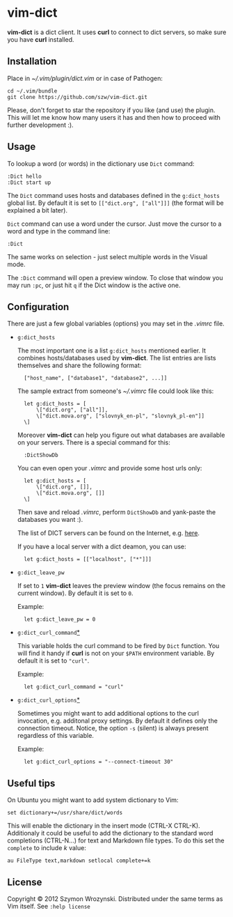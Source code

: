 vim-dict
========

**vim-dict** is a dict client. It uses **curl** to connect to dict servers, so make sure you have **curl**
installed.


Installation
------------

Place in *~/.vim/plugin/dict.vim* or in case of Pathogen:

    cd ~/.vim/bundle
    git clone https://github.com/szw/vim-dict.git

Please, don't forget to star the repository if you like (and use) the plugin. This will let me know
how many users it has and then how to proceed with further development :).

Usage
-----

To lookup a word (or words) in the dictionary use `Dict` command:

    :Dict hello
    :Dict start up

The `Dict` command uses hosts and databases defined in the `g:dict_hosts` global list. By default it is set to
`[["dict.org", ["all"]]]` (the format will be explained a bit later).

`Dict` command can use a word under the cursor. Just move the cursor to a word and type in the command line:

    :Dict

The same works on selection - just select multiple words in the Visual mode.

The `:Dict` command will open a preview window. To close that window you may run `:pc`, or just hit
`q` if the Dict window is the active one.


Configuration
-------------

There are just a few global variables (options) you may set in the *.vimrc* file.

* `g:dict_hosts`

  The most important one is a list `g:dict_hosts` mentioned earlier. It combines hosts/databases used by
  **vim-dict**. The list entries are lists themselves and share the following format:

        ["host_name", ["database1", "database2", ...]]

  The sample extract from someone's  *~/.vimrc* file could look like this:

        let g:dict_hosts = [
            \["dict.org", ["all"]],
            \["dict.mova.org", ["slovnyk_en-pl", "slovnyk_pl-en"]]
        \]

  Moreover **vim-dict** can help you figure out what databases are available on your servers. There is
  a special command for this:

        :DictShowDb

  You can even open your *.vimrc* and provide some host urls only:

        let g:dict_hosts = [
            \["dict.org", []],
            \["dict.mova.org", []]
        \]

  Then save and reload *.vimrc*, perform `DictShowDb` and yank-paste the databases you want :).

  The list of DICT servers can be found on the Internet, e.g.
  [here](http://luetzschena-stahmeln.de/dictd/index.php).

  If you have a local server with a dict deamon, you can use:

		let g:dict_hosts = [["localhost", ["*"]]]

* `g:dict_leave_pw`

  If set to `1` **vim-dict** leaves the preview window (the focus remains on the current window). By default
  it is set to `0`.

  Example:

        let g:dict_leave_pw = 0

* `g:dict_curl_command`[*][1]

  This variable holds the curl command to be fired by `Dict` function. You will find it handy if **curl** is
  not on your `$PATH` environment variable. By default it is set to `"curl"`.

  Example:

        let g:dict_curl_command = "curl"


* `g:dict_curl_options`[*][1]

  Sometimes you might want to add additional options to the curl invocation, e.g. additonal proxy settings.
  By default it defines only the connection timeout. Notice, the option `-s` (silent) is always present
  regardless of this variable.

  Example:

        let g:dict_curl_options = "--connect-timeout 30"


Useful tips
-----------

On Ubuntu you might want to add system dictionary to Vim:

    set dictionary+=/usr/share/dict/words

This will enable the dictionary in the insert mode (CTRL-X CTRL-K). Additionaly it could be useful to add the
dictionary to the standard word completions (CTRL-N...) for text and Markdown file types. To do this set the
`complete` to include *k* value:

    au FileType text,markdown setlocal complete+=k


License
-------

Copyright &copy; 2012 Szymon Wrozynski. Distributed under the same terms as Vim itself. See `:help license`

[1]: https://github.com/szw/vim-dict/pull/1 "Thanks to Ingo Karkat"

